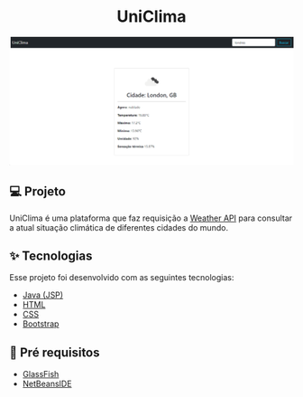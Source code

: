 <h1 align="center">UniClima</h1>

<img src="/img/home.png" alt="Home page"/>

## 💻 Projeto

UniClima é uma plataforma que faz requisição a <a href="https://openweathermap.org/api">Weather API</a> para consultar a atual situação climática  de diferentes cidades do mundo.

## ✨ Tecnologias

Esse projeto foi desenvolvido com as seguintes tecnologias:

- [Java (JSP)](https://www.oracle.com/java/technologies/javase-documentation.html)
- [HTML](https://developer.mozilla.org/en-US/docs/Learn/HTML/Introduction_to_HTML)
- [CSS](https://developer.mozilla.org/pt-BR/docs/Web/CSS)
- [Bootstrap](https://getbootstrap.com/docs/5.0/getting-started/introduction/)

## :memo: Pré requisitos

- [GlassFish](https://javaee.github.io/glassfish/)
- [NetBeansIDE](https://netbeans.apache.org/)
